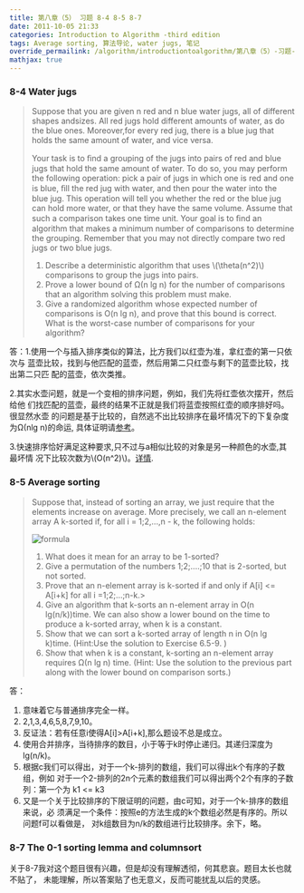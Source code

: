 ```yaml
---
title: 第八章（5） 习题 8-4 8-5 8-7
date: 2011-10-05 21:33
categories: Introduction to Algorithm -third edition
tags: Average sorting, 算法导论, water jugs, 笔记
override_permailink: /algorithm/introductiontoalgorithm/第八章（5）-习题-8-4-8-5-8-7
mathjax: true
---
```


### 8-4 Water jugs

> Suppose that you are given n red and n blue water jugs, all of different
> shapes andsizes. All red jugs hold different amounts of water, as do the
> blue ones. Moreover,for every red jug, there is a blue jug that holds
> the same amount of water, and vice versa.
>
> Your task is to ﬁnd a grouping of the jugs into pairs of red and blue
> jugs that hold the same amount of water. To do so, you may perform the
> following operation: pick a pair of jugs in which one is red and one is
> blue, ﬁll the red jug with water, and then pour the water into the blue
> jug. This operation will tell you whether the red or the blue jug can
> hold more water, or that they have the same volume. Assume that such a
> comparison takes one time unit. Your goal is to ﬁnd an algorithm that
> makes a minimum number of comparisons to determine the grouping.
> Remember that you may not directly compare two red jugs or two blue
> jugs.
>
> 1.	Describe a deterministic algorithm that uses \\(\theta(n^2)\\)
>       comparisons	to group the jugs into pairs.
> 2.	Prove a lower bound of Ω(n lg n) for the number of comparisons that
> 		an algorithm solving this problem must make.
> 3. 	Give a randomized algorithm whose expected number of comparisons is
> 		O(n lg n), and prove that this bound is correct. What is the 
> 		worst-case number of comparisons for your algorithm?

答：1.使用一个与插入排序类似的算法，比方我们以红壶为准，拿红壶的第一只依次与
蓝壶比较，找到与他匹配的蓝壶，然后用第二只红壶与剩下的蓝壶比较，找出第二只匹
配的蓝壶，依次类推。

2.其实水壶问题，就是一个变相的排序问题，例如，我们先将红壶依次摆开，然后给他
们找匹配的蓝壶，最终的结果不正就是我们将蓝壶按照红壶的顺序排好吗。很显然水壶
的问题是基于比较的，自然逃不出比较排序在最坏情况下的下复杂度为Ω(nlg n)的命运,
具体证明请[参考][]。

3.快速排序恰好满足这种要求,只不过与a相似比较的对象是另一种颜色的水壶,其最坏情
况下比较次数为\\(O(n^2)\\)。[详情][].

### 8-5 Average sorting

> Suppose that, instead of sorting an array, we just require that the
> elements increase on average. More precisely, we call an n-element array
> A k-sorted if, for all i = 1;2,...,n - k, the following holds:
>
> ![formula][]
>
> 1.	What does it mean for an array to be 1-sorted?
> 2. 	Give a permutation of the numbers 1;2;....;10 that is 2-sorted, but
> 		not sorted.
> 3. 	Prove that an n-element array is k-sorted if and only if 
> 		A[i] <= A[i+k] for all i =1;2;...;n-k.> 
> 4. 	Give an algorithm that k-sorts an n-element array in O(n lg(n/k))time.
>		We can also show a lower bound on the time to produce a k-sorted
> 		array, when k is a constant. 
> 5. 	Show that we can sort a k-sorted array of length n in O(n lg k)time.
> 		(Hint:Use the solution to Exercise 6.5-9. ) 
> 6. 	Show that when k is a constant, k-sorting an n-element array requires
> 		Ω(n lg n) time. (Hint: Use the solution to the previous part along with
>		the lower bound on comparison sorts.)

答：

1.	意味着它与普通排序完全一样。
2.	2,1,3,4,6,5,8,7,9,10。
3.	反证法：若有任意i使得A[i]\>A[i+k],那么题设不总是成立。
4.	使用合并排序，当待排序的数目，小于等于k时停止递归。其递归深度为lg(n/k)。
5.	根据c我们可以得出，对于一个k-排列的数组，我们可以得出k个有序的子数组，例如
	对于一个2-排列的2n个元素的数组我们可以得出两个2个有序的子数列：第一个为
	k1 <= k3
6.	又是一个关于比较排序的下限证明的问题，由c可知，对于一个k-排序的数组来说，必
	须满足一个条件：按照e的方法生成的k个数组必然是有序的。所以问题f可以看做是，
	对k组数目为n/k的数组进行比较排序。余下，略。

### 8-7 The 0-1 sorting lemma and columnsort

关于8-7我对这个题目很有兴趣，但是却没有理解透彻，何其悲哀。题目太长也就不贴了，
未能理解，所以答案贴了也无意义，反而可能扰乱以后的灵感。

[参考]: http://www.roading.org/algorithm/introductiontoalgorithm/%E7%AE%97%E6%B3%95%E5%AF%BC%E8%AE%BA-%E7%AC%AC%E5%85%AB%E7%AB%A0%EF%BC%881%EF%BC%89-%E6%AF%94%E8%BE%83%E6%8E%92%E5%BA%8F%E5%9C%A8%E6%9C%80%E5%9D%8F%E6%83%85%E5%86%B5%E4%B8%8B%E6%97%B6%E9%97%B4.html
[详情]: http://www.roading.org/algorithm/introductiontoalgorithm/%E7%AC%AC%E4%B8%83%E7%AB%A0%EF%BC%881%EF%BC%89-%E5%BF%AB%E9%80%9F%E6%8E%92%E5%BA%8F.html
[formula]: http://www.roading.org/images/2011-10/wps_clip_image-2493_thumb.png
